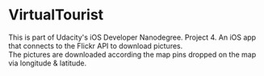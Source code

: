 # VirtualTourist
This is part of Udacity's iOS Developer Nanodegree. Project 4.
An iOS app that connects to the Flickr API to download pictures.  
The pictures are downloaded according the map pins dropped on the map via longitude &amp; latitude.
